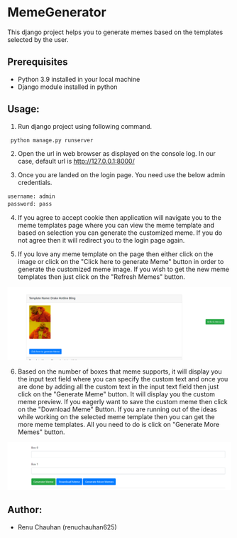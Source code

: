 # MemeGenerator

This django project helps you to generate memes based on the templates selected by the user.

## Prerequisites
  - Python 3.9 installed in your local machine
  - Django module installed in python

## Usage:
1. Run django project using following command.
```sh
 python manage.py runserver 
```

2. Open the url in web browser as displayed on the console log. In our case, default url is http://127.0.0.1:8000/

3. Once you are landed on the login page. You need use the below admin credentials.
```sh
username: admin
password: pass
```

4. If you agree to accept cookie then application will navigate you to the meme templates page where you can view the meme template and based on selection you can generate the customized meme. If you do not agree then it will redirect you to the login page again.

5. If you love any meme template on the page then either click on the image or click on the "Click here to generate Meme" button in order to generate the customized meme image. If you wish to get the new meme templates then just click on the "Refresh Memes" button.

![alt text](https://github.com/renuchauhan625/MemePointOfficial/blob/develop/previews/meme-template-page.PNG?raw=true)

6. Based on the number of boxes that meme supports, it will display you the input text field where you can specify the custom text and once you are done by adding all the custom text in the input text field then just click on the "Generate Meme" button. It will display you the custom meme preview. If you eagerly want to save the custom meme then click on the "Download Meme" Button. If you are running out of the ideas while working on the selected meme template then you can get the more meme templates. All you need to do is click on "Generate More Memes" button.

![alt text](https://github.com/renuchauhan625/MemePointOfficial/blob/develop/previews/Meme-Generate-page.PNG?raw=true)


## Author:
  - Renu Chauhan (renuchauhan625)


